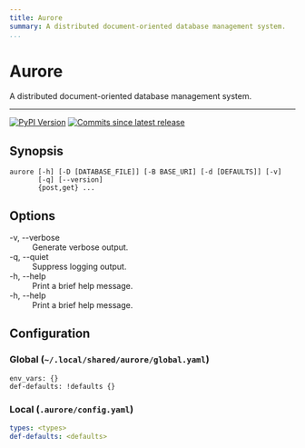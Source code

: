```yaml
---
title: Aurore
summary: A distributed document-oriented database management system.
...
```


<h1>Aurore</h1>

A distributed document-oriented database management system.

---------------------------

[![PyPI Version][pypi-v-image]][pypi-v-link]
[![Commits since latest release][gh-image]][gh-link]

## Synopsis

```shell
aurore [-h] [-D [DATABASE_FILE]] [-B BASE_URI] [-d [DEFAULTS]] [-v]
       [-q] [--version]
       {post,get} ...
```

## Options

<dl>
  <dt>-v, --verbose</dt>
  <dd>Generate verbose output.</dd>
  <dt>-q, --quiet</dt>
  <dd>Suppress logging output.</dd>
  <dt>-h, --help</dt>
  <dd>Print a brief help message.</dd>
  <dt>-h, --help</dt>
  <dd>Print a brief help message.</dd>
</dl>



## Configuration

### Global (`~/.local/shared/aurore/global.yaml`)

```
env_vars: {}
def-defaults: !defaults {}
```

### Local (`.aurore/config.yaml`)

```yaml
types: <types>
def-defaults: <defaults>
```

[pypi-v-image]: https://img.shields.io/pypi/v/aurore.svg
[pypi-v-link]: https://pypi.org/project/aurore/

[gh-link]: https://github.com/claudioperez/aurore/compare/0.0.2...master
[gh-image]: https://img.shields.io/github/commits-since/claudioperez/aurore/0.0.1?style=social
